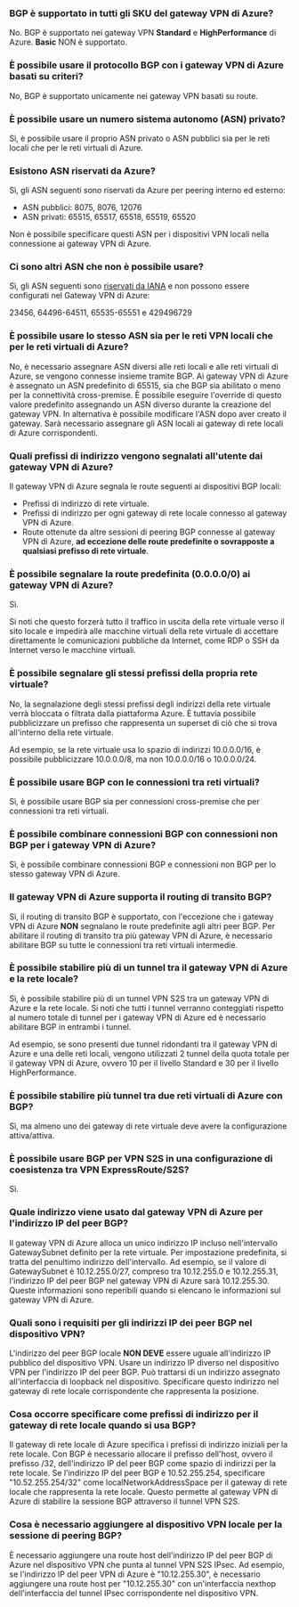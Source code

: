 ### <a name="is-bgp-supported-on-all-azure-vpn-gateway-skus"></a>BGP è supportato in tutti gli SKU del gateway VPN di Azure?
No. BGP è supportato nei gateway VPN **Standard** e **HighPerformance** di Azure. **Basic** NON è supportato.

### <a name="can-i-use-bgp-with-azure-policy-based-vpn-gateways"></a>È possibile usare il protocollo BGP con i gateway VPN di Azure basati su criteri?
No, BGP è supportato unicamente nei gateway VPN basati su route.

### <a name="can-i-use-private-asns-autonomous-system-numbers"></a>È possibile usare un numero sistema autonomo (ASN) privato?
Sì, è possibile usare il proprio ASN privato o ASN pubblici sia per le reti locali che per le reti virtuali di Azure.

### <a name="are-there-asns-reserved-by-azure"></a>Esistono ASN riservati da Azure?
Sì, gli ASN seguenti sono riservati da Azure per peering interno ed esterno:

* ASN pubblici: 8075, 8076, 12076
* ASN privati: 65515, 65517, 65518, 65519, 65520

Non è possibile specificare questi ASN per i dispositivi VPN locali nella connessione ai gateway VPN di Azure.

### <a name="are-there-any-other-asns-that-i-cant-use"></a>Ci sono altri ASN che non è possibile usare?
Sì, gli ASN seguenti sono [riservati da IANA](http://www.iana.org/assignments/iana-as-numbers-special-registry/iana-as-numbers-special-registry.xhtml) e non possono essere configurati nel Gateway VPN di Azure:

23456, 64496-64511, 65535-65551 e 429496729

### <a name="can-i-use-the-same-asn-for-both-on-premises-vpn-networks-and-azure-vnets"></a>È possibile usare lo stesso ASN sia per le reti VPN locali che per le reti virtuali di Azure?
No, è necessario assegnare ASN diversi alle reti locali e alle reti virtuali di Azure, se vengono connesse insieme tramite BGP. Ai gateway VPN di Azure è assegnato un ASN predefinito di 65515, sia che BGP sia abilitato o meno per la connettività cross-premise. È possibile eseguire l'override di questo valore predefinito assegnando un ASN diverso durante la creazione del gateway VPN. In alternativa è possibile modificare l'ASN dopo aver creato il gateway. Sarà necessario assegnare gli ASN locali ai gateway di rete locali di Azure corrispondenti.

### <a name="what-address-prefixes-will-azure-vpn-gateways-advertise-to-me"></a>Quali prefissi di indirizzo vengono segnalati all'utente dai gateway VPN di Azure?
Il gateway VPN di Azure segnala le route seguenti ai dispositivi BGP locali:

* Prefissi di indirizzo di rete virtuale.
* Prefissi di indirizzo per ogni gateway di rete locale connesso al gateway VPN di Azure.
* Route ottenute da altre sessioni di peering BGP connesse al gateway VPN di Azure, **ad eccezione delle route predefinite o sovrapposte a qualsiasi prefisso di rete virtuale**.

### <a name="can-i-advertise-default-route-00000-to-azure-vpn-gateways"></a>È possibile segnalare la route predefinita (0.0.0.0/0) ai gateway VPN di Azure?
Sì.

Si noti che questo forzerà tutto il traffico in uscita della rete virtuale verso il sito locale e impedirà alle macchine virtuali della rete virtuale di accettare direttamente le comunicazioni pubbliche da Internet, come RDP o SSH da Internet verso le macchine virtuali.

### <a name="can-i-advertise-the-exact-prefixes-as-my-virtual-network-prefixes"></a>È possibile segnalare gli stessi prefissi della propria rete virtuale?

No, la segnalazione degli stessi prefissi degli indirizzi della rete virtuale verrà bloccata o filtrata dalla piattaforma Azure. È tuttavia possibile pubblicizzare un prefisso che rappresenta un superset di ciò che si trova all'interno della rete virtuale. 

Ad esempio, se la rete virtuale usa lo spazio di indirizzi 10.0.0.0/16, è possibile pubblicizzare 10.0.0.0/8, ma non 10.0.0.0/16 o 10.0.0.0/24.

### <a name="can-i-use-bgp-with-my-vnet-to-vnet-connections"></a>È possibile usare BGP con le connessioni tra reti virtuali?
Sì, è possibile usare BGP sia per connessioni cross-premise che per connessioni tra reti virtuali.

### <a name="can-i-mix-bgp-with-non-bgp-connections-for-my-azure-vpn-gateways"></a>È possibile combinare connessioni BGP con connessioni non BGP per i gateway VPN di Azure?
Sì, è possibile combinare connessioni BGP e connessioni non BGP per lo stesso gateway VPN di Azure.

### <a name="does-azure-vpn-gateway-support-bgp-transit-routing"></a>Il gateway VPN di Azure supporta il routing di transito BGP?
Sì, il routing di transito BGP è supportato, con l'eccezione che i gateway VPN di Azure **NON** segnalano le route predefinite agli altri peer BGP. Per abilitare il routing di transito tra più gateway VPN di Azure, è necessario abilitare BGP su tutte le connessioni tra reti virtuali intermedie.

### <a name="can-i-have-more-than-one-tunnel-between-azure-vpn-gateway-and-my-on-premises-network"></a>È possibile stabilire più di un tunnel tra il gateway VPN di Azure e la rete locale?
Sì, è possibile stabilire più di un tunnel VPN S2S tra un gateway VPN di Azure e la rete locale. Si noti che tutti i tunnel verranno conteggiati rispetto al numero totale di tunnel per i gateway VPN di Azure ed è necessario abilitare BGP in entrambi i tunnel.

Ad esempio, se sono presenti due tunnel ridondanti tra il gateway VPN di Azure e una delle reti locali, vengono utilizzati 2 tunnel della quota totale per il gateway VPN di Azure, ovvero 10 per il livello Standard e 30 per il livello HighPerformance.

### <a name="can-i-have-multiple-tunnels-between-two-azure-vnets-with-bgp"></a>È possibile stabilire più tunnel tra due reti virtuali di Azure con BGP?
Sì, ma almeno uno dei gateway di rete virtuale deve avere la configurazione attiva/attiva.

### <a name="can-i-use-bgp-for-s2s-vpn-in-an-expressroutes2s-vpn-co-existence-configuration"></a>È possibile usare BGP per VPN S2S in una configurazione di coesistenza tra VPN ExpressRoute/S2S?
Sì. 

### <a name="what-address-does-azure-vpn-gateway-use-for-bgp-peer-ip"></a>Quale indirizzo viene usato dal gateway VPN di Azure per l'indirizzo IP del peer BGP?
Il gateway VPN di Azure alloca un unico indirizzo IP incluso nell'intervallo GatewaySubnet definito per la rete virtuale. Per impostazione predefinita, si tratta del penultimo indirizzo dell'intervallo. Ad esempio, se il valore di GatewaySubnet è 10.12.255.0/27, compreso tra 10.12.255.0 e 10.12.255.31, l'indirizzo IP del peer BGP nel gateway VPN di Azure sarà 10.12.255.30. Queste informazioni sono reperibili quando si elencano le informazioni sul gateway VPN di Azure.

### <a name="what-are-the-requirements-for-the-bgp-peer-ip-addresses-on-my-vpn-device"></a>Quali sono i requisiti per gli indirizzi IP dei peer BGP nel dispositivo VPN?
L'indirizzo del peer BGP locale **NON DEVE** essere uguale all'indirizzo IP pubblico del dispositivo VPN. Usare un indirizzo IP diverso nel dispositivo VPN per l'indirizzo IP del peer BGP. Può trattarsi di un indirizzo assegnato all'interfaccia di loopback nel dispositivo. Specificare questo indirizzo nel gateway di rete locale corrispondente che rappresenta la posizione.

### <a name="what-should-i-specify-as-my-address-prefixes-for-the-local-network-gateway-when-i-use-bgp"></a>Cosa occorre specificare come prefissi di indirizzo per il gateway di rete locale quando si usa BGP?
Il gateway di rete locale di Azure specifica i prefissi di indirizzo iniziali per la rete locale. Con BGP è necessario allocare il prefisso dell'host, ovvero il prefisso /32, dell'indirizzo IP del peer BGP come spazio di indirizzi per la rete locale. Se l'indirizzo IP del peer BGP è 10.52.255.254, specificare "10.52.255.254/32" come localNetworkAddressSpace per il gateway di rete locale che rappresenta la rete locale. Questo permette al gateway VPN di Azure di stabilire la sessione BGP attraverso il tunnel VPN S2S.

### <a name="what-should-i-add-to-my-on-premises-vpn-device-for-the-bgp-peering-session"></a>Cosa è necessario aggiungere al dispositivo VPN locale per la sessione di peering BGP?
È necessario aggiungere una route host dell'indirizzo IP del peer BGP di Azure nel dispositivo VPN che punta al tunnel VPN S2S IPsec. Ad esempio, se l'indirizzo IP del peer VPN di Azure è "10.12.255.30", è necessario aggiungere una route host per "10.12.255.30" con un'interfaccia nexthop dell'interfaccia del tunnel IPsec corrispondente nel dispositivo VPN.

